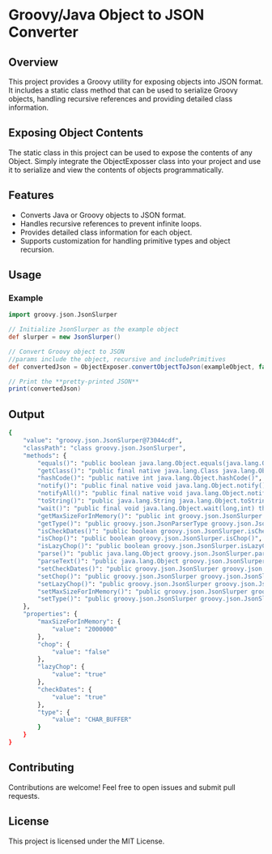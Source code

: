# Groovy/Java Object to JSON Converter

## Overview

This project provides a Groovy utility for exposing objects into JSON format. It includes a static class method that can be used to serialize Groovy objects, handling recursive references and providing detailed class information.


## Exposing Object Contents

The static class in this project can be used to expose the contents of any Object. Simply integrate the ObjectExposser class into your project and use it to serialize and view the contents of objects programmatically.

## Features

- Converts Java or Groovy objects to JSON format.
- Handles recursive references to prevent infinite loops.
- Provides detailed class information for each object.
- Supports customization for handling primitive types and object recursion.
  

## Usage

### Example

```groovy
import groovy.json.JsonSlurper

// Initialize JsonSlurper as the example object
def slurper = new JsonSlurper()

// Convert Groovy object to JSON
//params include the object, recursive and includePrimitives
def convertedJson = ObjectExposer.convertObjectToJson(exampleObject, false, false)

// Print the **pretty-printed JSON**
print(convertedJson)
```
## Output
```bash
{
    "value": "groovy.json.JsonSlurper@73044cdf",
    "classPath": "class groovy.json.JsonSlurper",
    "methods": {
        "equals()": "public boolean java.lang.Object.equals(java.lang.Object)",
        "getClass()": "public final native java.lang.Class java.lang.Object.getClass()",
        "hashCode()": "public native int java.lang.Object.hashCode()",
        "notify()": "public final native void java.lang.Object.notify()",
        "notifyAll()": "public final native void java.lang.Object.notifyAll()",
        "toString()": "public java.lang.String java.lang.Object.toString()",
        "wait()": "public final void java.lang.Object.wait(long,int) throws java.lang.InterruptedException",
        "getMaxSizeForInMemory()": "public int groovy.json.JsonSlurper.getMaxSizeForInMemory()",
        "getType()": "public groovy.json.JsonParserType groovy.json.JsonSlurper.getType()",
        "isCheckDates()": "public boolean groovy.json.JsonSlurper.isCheckDates()",
        "isChop()": "public boolean groovy.json.JsonSlurper.isChop()",
        "isLazyChop()": "public boolean groovy.json.JsonSlurper.isLazyChop()",
        "parse()": "public java.lang.Object groovy.json.JsonSlurper.parse(java.util.Map,java.net.URL,java.lang.String)",
        "parseText()": "public java.lang.Object groovy.json.JsonSlurper.parseText(java.lang.String)",
        "setCheckDates()": "public groovy.json.JsonSlurper groovy.json.JsonSlurper.setCheckDates(boolean)",
        "setChop()": "public groovy.json.JsonSlurper groovy.json.JsonSlurper.setChop(boolean)",
        "setLazyChop()": "public groovy.json.JsonSlurper groovy.json.JsonSlurper.setLazyChop(boolean)",
        "setMaxSizeForInMemory()": "public groovy.json.JsonSlurper groovy.json.JsonSlurper.setMaxSizeForInMemory(int)",
        "setType()": "public groovy.json.JsonSlurper groovy.json.JsonSlurper.setType(groovy.json.JsonParserType)"
    },
    "properties": {
        "maxSizeForInMemory": {
            "value": "2000000"
        },
        "chop": {
            "value": "false"
        },
        "lazyChop": {
            "value": "true"
        },
        "checkDates": {
            "value": "true"
        },
        "type": {
            "value": "CHAR_BUFFER"
        }
    }
}
```


## Contributing
Contributions are welcome! Feel free to open issues and submit pull requests.

## License
This project is licensed under the MIT License.

